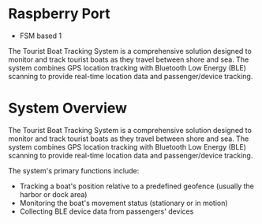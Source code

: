 # Raspberry Port
 - FSM based 1

 The Tourist Boat Tracking System is a comprehensive solution designed to monitor and track tourist boats as they travel between shore and sea. The system combines GPS location tracking with Bluetooth Low Energy (BLE) scanning to provide real-time location data and passenger/device tracking. 

# System Overview 

The Tourist Boat Tracking System is a comprehensive solution designed to monitor and track tourist boats as they travel between shore and sea. The system combines GPS location tracking with Bluetooth Low Energy (BLE) scanning to provide real-time location data and passenger/device tracking. 

The system's primary functions include:
- Tracking a boat's position relative to a predefined geofence (usually the harbor or dock area)
- Monitoring the boat's movement status (stationary or in motion)
- Collecting BLE device data from passengers' devices




